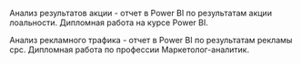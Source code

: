 Анализ результатов акции - отчет в Power BI по результатам акции лоальности. Дипломная работа на курсе Power BI.

Анализ рекламного трафика - отчет в Power BI по результатам рекламы cpc. Дипломная работа по профессии Маркетолог-аналитик.
